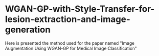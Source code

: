 # WGAN-GP-with-Style-Transfer-for-lesion-extraction-and-image-generation
Here is presented the method used for the paper named "Image Augmentation Using WGAN-GP for Medical Image Classification" 
